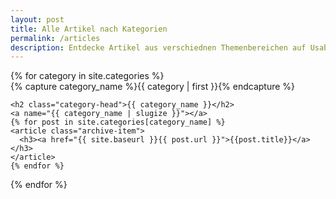 ```yaml
---
layout: post
title: Alle Artikel nach Kategorien
permalink: /articles
description: Entdecke Artikel aus verschiednen Themenbereichen auf Usability Report
---
```


<div id="archives">
{% for category in site.categories %}
  <div class="archive-group">
    {% capture category_name %}{{ category | first }}{% endcapture %}
    <div id="#{{ category_name | slugize }}"></div>
    <p></p>

    <h2 class="category-head">{{ category_name }}</h2>
    <a name="{{ category_name | slugize }}"></a>
    {% for post in site.categories[category_name] %}
    <article class="archive-item">
      <h3><a href="{{ site.baseurl }}{{ post.url }}">{{post.title}}</a></h3>
    </article>
    {% endfor %}
  </div>
{% endfor %}
</div>

<!-- ## [Meistgelesen](/most-read)

## [Einfach erklärt](/explained)

## [Auflistung](/listing)

## [Ratgeber](/advice)

## [Persönliches](/personal)

## [Historie](/history) -->
